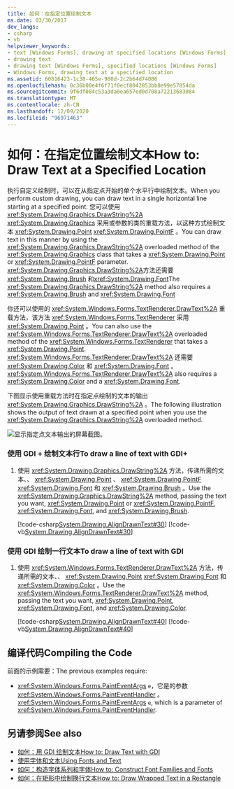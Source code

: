 ```yaml
---
title: 如何：在指定位置绘制文本
ms.date: 03/30/2017
dev_langs:
- csharp
- vb
helpviewer_keywords:
- text [Windows Forms], drawing at specified locations [Windows Forms]
- drawing text
- drawing text [Windows Forms], specified locations [Windows Forms]
- Windows Forms, drawing text at a specified location
ms.assetid: 60816423-1c38-465e-980d-2c2b64d74086
ms.openlocfilehash: 0c36b00e4f6f71f0ecf8042853bb8e99e57854da
ms.sourcegitcommit: 9f6df084c53a3da0ea657ed0d708a72213683084
ms.translationtype: MT
ms.contentlocale: zh-CN
ms.lasthandoff: 12/09/2020
ms.locfileid: "96971463"
---
```

# <a name="how-to-draw-text-at-a-specified-location"></a><span data-ttu-id="8d96a-102">如何：在指定位置绘制文本</span><span class="sxs-lookup"><span data-stu-id="8d96a-102">How to: Draw Text at a Specified Location</span></span>
<span data-ttu-id="8d96a-103">执行自定义绘制时，可以在从指定点开始的单个水平行中绘制文本。</span><span class="sxs-lookup"><span data-stu-id="8d96a-103">When you perform custom drawing, you can draw text in a single horizontal line starting at a specified point.</span></span> <span data-ttu-id="8d96a-104">您可以使用 <xref:System.Drawing.Graphics.DrawString%2A> <xref:System.Drawing.Graphics> 采用或参数的类的重载方法，以这种方式绘制文本 <xref:System.Drawing.Point> <xref:System.Drawing.PointF> 。</span><span class="sxs-lookup"><span data-stu-id="8d96a-104">You can draw text in this manner by using the <xref:System.Drawing.Graphics.DrawString%2A> overloaded method of the <xref:System.Drawing.Graphics> class that takes a <xref:System.Drawing.Point> or <xref:System.Drawing.PointF> parameter.</span></span> <span data-ttu-id="8d96a-105"><xref:System.Drawing.Graphics.DrawString%2A>方法还需要 <xref:System.Drawing.Brush> 和<xref:System.Drawing.Font></span><span class="sxs-lookup"><span data-stu-id="8d96a-105">The <xref:System.Drawing.Graphics.DrawString%2A> method also requires a <xref:System.Drawing.Brush> and <xref:System.Drawing.Font></span></span>  
  
 <span data-ttu-id="8d96a-106">你还可以使用的 <xref:System.Windows.Forms.TextRenderer.DrawText%2A> 重载方法，该方法 <xref:System.Windows.Forms.TextRenderer> 采用 <xref:System.Drawing.Point> 。</span><span class="sxs-lookup"><span data-stu-id="8d96a-106">You can also use the <xref:System.Windows.Forms.TextRenderer.DrawText%2A> overloaded method of the <xref:System.Windows.Forms.TextRenderer> that takes a <xref:System.Drawing.Point>.</span></span> <span data-ttu-id="8d96a-107"><xref:System.Windows.Forms.TextRenderer.DrawText%2A> 还需要 <xref:System.Drawing.Color> 和 <xref:System.Drawing.Font> 。</span><span class="sxs-lookup"><span data-stu-id="8d96a-107"><xref:System.Windows.Forms.TextRenderer.DrawText%2A> also requires a <xref:System.Drawing.Color> and a <xref:System.Drawing.Font>.</span></span>  
  
 <span data-ttu-id="8d96a-108">下图显示使用重载方法时在指定点绘制的文本的输出 <xref:System.Drawing.Graphics.DrawString%2A> 。</span><span class="sxs-lookup"><span data-stu-id="8d96a-108">The following illustration shows the output of text drawn at a specified point when you use the <xref:System.Drawing.Graphics.DrawString%2A> overloaded method.</span></span>  
  
 ![显示指定点文本输出的屏幕截图。](./media/how-to-draw-text-at-a-specified-location/font-text-specified-point.png)  
  
### <a name="to-draw-a-line-of-text-with-gdi"></a><span data-ttu-id="8d96a-110">使用 GDI + 绘制文本行</span><span class="sxs-lookup"><span data-stu-id="8d96a-110">To draw a line of text with GDI+</span></span>  
  
1. <span data-ttu-id="8d96a-111">使用 <xref:System.Drawing.Graphics.DrawString%2A> 方法，传递所需的文本、、 <xref:System.Drawing.Point> 、 <xref:System.Drawing.PointF> <xref:System.Drawing.Font> 和 <xref:System.Drawing.Brush> 。</span><span class="sxs-lookup"><span data-stu-id="8d96a-111">Use the <xref:System.Drawing.Graphics.DrawString%2A> method, passing the text you want, <xref:System.Drawing.Point> or <xref:System.Drawing.PointF>, <xref:System.Drawing.Font>, and <xref:System.Drawing.Brush>.</span></span>  
  
     [!code-csharp[System.Drawing.AlignDrawnText#30](~/samples/snippets/csharp/VS_Snippets_Winforms/System.Drawing.AlignDrawnText/CS/Form1.cs#30)]
     [!code-vb[System.Drawing.AlignDrawnText#30](~/samples/snippets/visualbasic/VS_Snippets_Winforms/System.Drawing.AlignDrawnText/VB/Form1.vb#30)]  
  
### <a name="to-draw-a-line-of-text-with-gdi"></a><span data-ttu-id="8d96a-112">使用 GDI 绘制一行文本</span><span class="sxs-lookup"><span data-stu-id="8d96a-112">To draw a line of text with GDI</span></span>  
  
1. <span data-ttu-id="8d96a-113">使用 <xref:System.Windows.Forms.TextRenderer.DrawText%2A> 方法，传递所需的文本、、 <xref:System.Drawing.Point> <xref:System.Drawing.Font> 和 <xref:System.Drawing.Color> 。</span><span class="sxs-lookup"><span data-stu-id="8d96a-113">Use the <xref:System.Windows.Forms.TextRenderer.DrawText%2A> method, passing the text you want, <xref:System.Drawing.Point>, <xref:System.Drawing.Font>, and <xref:System.Drawing.Color>.</span></span>  
  
     [!code-csharp[System.Drawing.AlignDrawnText#40](~/samples/snippets/csharp/VS_Snippets_Winforms/System.Drawing.AlignDrawnText/CS/Form1.cs#40)]
     [!code-vb[System.Drawing.AlignDrawnText#40](~/samples/snippets/visualbasic/VS_Snippets_Winforms/System.Drawing.AlignDrawnText/VB/Form1.vb#40)]  
  
## <a name="compiling-the-code"></a><span data-ttu-id="8d96a-114">编译代码</span><span class="sxs-lookup"><span data-stu-id="8d96a-114">Compiling the Code</span></span>  
 <span data-ttu-id="8d96a-115">前面的示例需要：</span><span class="sxs-lookup"><span data-stu-id="8d96a-115">The previous examples require:</span></span>  
  
- <span data-ttu-id="8d96a-116"><xref:System.Windows.Forms.PaintEventArgs>  `e`，它是的参数 <xref:System.Windows.Forms.PaintEventHandler> 。</span><span class="sxs-lookup"><span data-stu-id="8d96a-116"><xref:System.Windows.Forms.PaintEventArgs>  `e`, which is a parameter of <xref:System.Windows.Forms.PaintEventHandler>.</span></span>  
  
## <a name="see-also"></a><span data-ttu-id="8d96a-117">另请参阅</span><span class="sxs-lookup"><span data-stu-id="8d96a-117">See also</span></span>

- [<span data-ttu-id="8d96a-118">如何：用 GDI 绘制文本</span><span class="sxs-lookup"><span data-stu-id="8d96a-118">How to: Draw Text with GDI</span></span>](how-to-draw-text-with-gdi.md)
- [<span data-ttu-id="8d96a-119">使用字体和文本</span><span class="sxs-lookup"><span data-stu-id="8d96a-119">Using Fonts and Text</span></span>](using-fonts-and-text.md)
- [<span data-ttu-id="8d96a-120">如何：构造字体系列和字体</span><span class="sxs-lookup"><span data-stu-id="8d96a-120">How to: Construct Font Families and Fonts</span></span>](how-to-construct-font-families-and-fonts.md)
- [<span data-ttu-id="8d96a-121">如何：在矩形中绘制换行文本</span><span class="sxs-lookup"><span data-stu-id="8d96a-121">How to: Draw Wrapped Text in a Rectangle</span></span>](how-to-draw-wrapped-text-in-a-rectangle.md)
